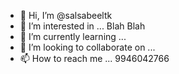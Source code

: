 - 👋 Hi, I’m @salsabeeltk
- 👀 I’m interested in ... Blah Blah
- 🌱 I’m currently learning ... 
- 💞️ I’m looking to collaborate on ...
- 📫 How to reach me ... 9946042766

<!---
salsabeeltk/salsabeeltk is a ✨ special ✨ repository because its `README.md` (this file) appears on your GitHub profile.
You can click the Preview link to take a look at your changes.
--->
